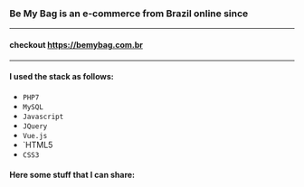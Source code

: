 ### Be My Bag is an e-commerce from Brazil online since 
---
#### checkout https://bemybag.com.br
---
#### I used the stack as follows:
- `PHP7`
- `MySQL`
- `Javascript`
- `JQuery`
- `Vue.js`
- `HTML5
- `CSS3`

#### Here some stuff that I can share:
